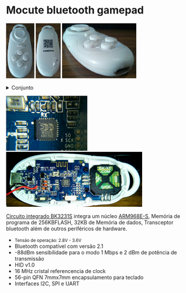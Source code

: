 <HTML>
  <HEAD>
  </HEAD>
  <BODY>
    <h1> Mocute bluetooth gamepad</h1>
    <P>
      <img src="https://github.com/k-co/TearDown/blob/master/mocute%20gamepad%20bluetooth/photo5024226612736010238.jpg" height="150px" alt="Face"/>
      <img src="https://github.com/k-co/TearDown/blob/master/mocute%20gamepad%20bluetooth/photo5024226612736010239.jpg" height="150px" alt="Costas"/>
      <img src="https://github.com/k-co/TearDown/blob/master/mocute%20gamepad%20bluetooth/photo5024226612736010240.jpg" height="150px" alt="Ortogonal"/>
    </P>
    <details>
      <summary>Conjunto</summary>
      <P>
        <img src="https://github.com/k-co/TearDown/blob/master/mocute%20gamepad%20bluetooth/photo5024226612736010241.jpg" height="150px" alt="Peças frontal"/>
        <img src="https://github.com/k-co/TearDown/blob/master/mocute%20gamepad%20bluetooth/photo5024226612736010242.jpg" height="150px" alt="Peças posterior"/>
      </P>
    </details>
    <P>
      <img src="https://github.com/k-co/TearDown/blob/master/mocute%20gamepad%20bluetooth/photo5024226612736010244.jpg" height="150px" alt="IC BK3231S AS8175CE"/>
      <img src="https://github.com/k-co/TearDown/blob/master/mocute%20gamepad%20bluetooth/photo5024226612736010245.jpg" height="150px" alt="Interior"/>      
    </P>
    <P>
      <a href="https://github.com/k-co/TearDown/blob/master/mocute%20gamepad%20bluetooth/BK3231.pdf">Circuito integrado BK3231S</a> integra um núcleo <a href="https://github.com/k-co/TearDown/blob/master/mocute%20gamepad%20bluetooth/ARM968E-S%20manual%20tecnico%20de%20referencia.pdf">ARM968E-S</a>, Memória de programa de 256KBFLASH, 32KB de Memória de dados, Transceptor bluetooth além de outros periféricos de hardware.
      <ul font-size="50%">
        <li><small>Tensão de operação: 2.8V - 3.6V</small></li>
        <li>Bluetooth compatível com versão 2.1</li>
        <li>-88dBm sensibilidade para o modo 1 Mbps e 2 dBm de potência de transmissão</li>
        <li>HID v1.0</li>
        <li>16 MHz cristal referencencia de clock</li>
        <li>56-pin QFN 7mmx7mm encapsulamento para teclado</li>
        <li>Interfaces I2C, SPI e UART</li>
      </ul>
    </P>
  </BODY>
</HTML>
